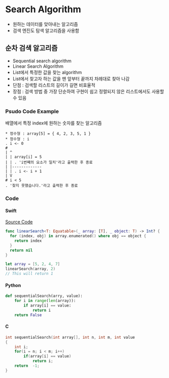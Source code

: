 # Search Algorithm

* 원하는 데이터를 앚아내는 알고리즘
* 검색 엔진도 탐색 알고리즘을 사용함

## 순차 검색 알고리즘
* Sequential search algorithm
* Linear Search Algorithm
* List에서 특정한 값을 찾는 algorithm
* List에서 찾고자 하는 값을 맨 앞부터 끝까지 차례대로 찾아 나감
* 단점 : 검색할 리스트의 길이가 길면 비효율적
* 장점 : 검색 방법 중 가장 단순하여 구현이 쉽고 정렬되지 않은 리스트에서도 사용할 수 있음

### Psudo Code Example

배열에서 특정 index에 원하는 숫자를 찾는 알고리즘

```
* 정수형 : array[5] = { 4, 2, 3, 5, 1 }
* 정수형 : i
. i <- 0
#
| ^
| | array[i] = 5
| | . 'i번째의 요소가 일치'라고 출력한 후 종료
| |-------------
| | . i <- i + 1
| V
# i < 5
. '찾지 못했습니다.'라고 출력한 후 종료
```

### Code

#### Swift

[Source Code](LinearSearch.playground)

```swift
func linearSearch<T: Equatable>(_ array: [T], _ object: T) -> Int? {
  for (index, obj) in array.enumerated() where obj == object {
    return index
  }
  return nil
}

let array = [5, 2, 4, 7]
linearSearch(array, 2)
// This will return 1
```

#### Python
```Python
def sequentialSearch(arry, value):
	for i in range(len(array)):
		if array[i] == value:
			return i
	return False
```
#### C
```C
int sequentialSearch(int array[], int n, int m, int value
{
	int i;
	for(i = n; i < m; i++)
		if(array[i] == value)
			return i;
	return  -1;
}
```
